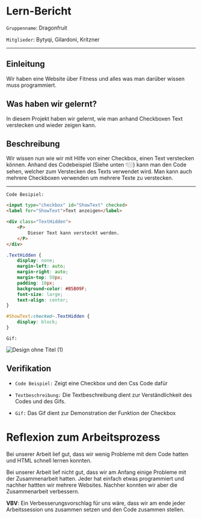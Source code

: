 # Lern-Bericht
`Gruppenname`: Dragonfruit

`Mitglieder`: Bytyqi, Gilardoni, Kritzner

-----------------------------------------------------------------------------------------------------------------------------------------------------------------------
## Einleitung
Wir haben eine Website über Fitness und alles was man darüber wissen muss programmiert.


## Was haben wir gelernt?


In diesem Projekt haben wir gelernt, wie man anhand Checkboxen Text verstecken und wieder zeigen kann.
## Beschreibung


Wir wissen nun wie wir mit Hilfe von einer Checkbox, einen Text verstecken können. 
Anhand des Codebeispiel (Siehe unten 👇🏼) kann man den Code sehen, welcher zum Verstecken des Texts verwendet wird.
Man kann auch mehrere Checkboxen verwenden um mehrere Texte zu verstecken.

-----------------------------------------------------------------------------------------------------------------------------------------------------------------------
`Code Besipiel:`

```html
<input type="checkbox" id="ShowText" checked>
<label for="ShowText">Text anzeigen</label>

<div class="TextHidden">
    <P>
        Dieser Text kann versteckt werden.
    </P>
</div>
```

```css
.TextHidden {
    display: none;
    margin-left: auto;
    margin-right: auto;
    margin-top: 50px;
    padding: 10px;
    background-color: #B5B09F;
    font-size: large;
    text-align: center;
}

#ShowText:checked~.TextHidden {
    display: block;
}
```

`Gif:`


![Design ohne Titel (1)](https://github.com/V4nil/LA-1600/assets/110892683/c14c1911-4607-4ebe-a03b-46990520af4a)


## Verifikation

* `Code Beispiel:` Zeigt eine Checkbox und den Css Code dafür

* `Textbeschreibung:` Die Textbeschreibung dient zur Verständlichkeit des Codes und des Gifs.

* `Gif:` Das Gif dient zur Demonstration der Funktion der Checkbox

# Reflexion zum Arbeitsprozess


Bei unserer Arbeit lief gut, dass wir wenig Probleme mit dem Code hatten und HTML schnell lernen konnten.


Bei unserer Arbeit lief nicht gut, dass wir am Anfang einige Probleme mit der Zusammenarbeit hatten. Jeder hat einfach etwas programmiert und nachher hattten wir mehrere Websites. Nachher konnten wir aber die Zusammenarbeit verbessern.


**VBV**: Ein Verbesserungsvorschlag für uns wäre, dass wir am ende jeder Arbeitssession uns zusammen setzen und den Code zusammen stellen.
